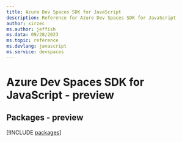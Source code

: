 ```yaml
---
title: Azure Dev Spaces SDK for JavaScript
description: Reference for Azure Dev Spaces SDK for JavaScript
author: xirzec
ms.author: jeffish
ms.data: 09/28/2023
ms.topic: reference
ms.devlang: javascript
ms.service: devspaces
---
```

# Azure Dev Spaces SDK for JavaScript - preview
## Packages - preview
[!INCLUDE [packages](dev-spaces-index.md)]
